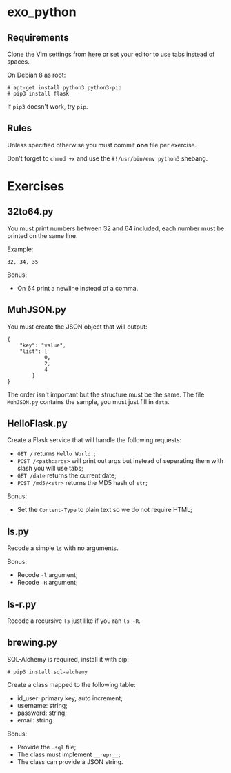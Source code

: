 exo_python
==========

## Requirements

Clone the Vim settings from [here](https://github.com/SenpaiSilver/dotfiles) or set your editor to use tabs instead of spaces.

On Debian 8 as root:
	
	# apt-get install python3 python3-pip
	# pip3 install flask

If `pip3` doesn't work, try `pip`.

## Rules

Unless specified otherwise you must commit **one** file per exercise.

Don't forget to `chmod +x` and use the `#!/usr/bin/env python3` shebang.

Exercises
=========

## 32to64.py

You must print numbers between 32 and 64 included, each number must be printed on the same line.

Example:

	32, 34, 35

Bonus:

* On 64 print a newline instead of a comma.

## MuhJSON.py

You must create the JSON object that will output:

	{
		"key": "value",
		"list": [
				0,
				2,
				4
			]
	}

The order isn't important but the structure must be the same. The file `MuhJSON.py` contains the sample, you must just fill in `data`.

## HelloFlask.py

Create a Flask service that will handle the following requests:

* `GET /` returns `Hello World.`;
* `POST /<path:args>` will print out args but instead of seperating them with slash you will use tabs;
* `GET /date` returns the current date;
* `POST /md5/<str>` returns the MD5 hash of `str`;

Bonus:

* Set the `Content-Type` to plain text so we do not require HTML;

## ls.py

Recode a simple `ls` with no arguments.

Bonus:

* Recode `-l` argument;
* Recode `-R` argument;

## ls-r.py

Recode a recursive `ls` just like if you ran `ls -R`.

## brewing.py

SQL-Alchemy is required, install it with pip:

	# pip3 install sql-alchemy

Create a class mapped to the following table:

* id_user: primary key, auto increment;
* username: string;
* password: string;
* email: string.

Bonus:

* Provide the `.sql` file;
* The class must implement `__repr__`;
* The class can provide à JSON string.
